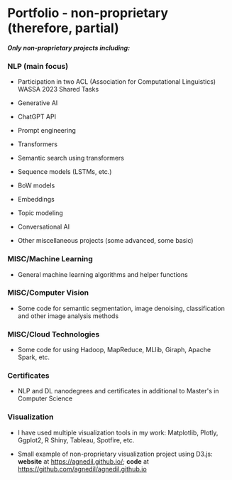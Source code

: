 # Portfolio - non-proprietary (therefore, partial)

**_Only non-proprietary projects including:_**

### NLP (main focus)

* Participation in two ACL (Association for Computational Linguistics) WASSA 2023 Shared Tasks

* Generative AI

* ChatGPT API

* Prompt engineering

* Transformers

* Semantic search using transformers

* Sequence models (LSTMs, etc.)

* BoW models

* Embeddings

* Topic modeling

* Conversational AI

* Other miscellaneous projects (some advanced, some basic)


### MISC/Machine Learning

* General machine learning algorithms and helper functions


### MISC/Computer Vision

* Some code for semantic segmentation, image denoising, classification and other image analysis methods


### MISC/Cloud Technologies

* Some code for using Hadoop, MapReduce, MLlib, Giraph, Apache Spark, etc.


### Certificates

* NLP and DL nanodegrees and certificates in additional to Master's in Computer Science


### Visualization

* I have used multiple visualization tools in my work: Matplotlib, Plotly, Ggplot2, R Shiny, Tableau, Spotfire, etc.

* Small example of non-proprietary visualization project using D3.js: **website** at https://agnedil.github.io/; **code** at https://github.com/agnedil/agnedil.github.io
